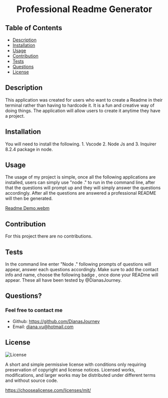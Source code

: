 # <p align="center"> Professional Readme Generator </p>

   ## Table of Contents
- [Description](#description)
- [Installation](#installation)
- [Usage](#usage)
- [Contribution](#contribution)
- [Tests](#tests)
- [Questions](#questions)
- [License](#license)

## Description
This application was created for users who want to create a Readme in their terminal rather than having to hardcode it. It is a fun and creative way of doing things. The application will allow users to create it anytime they have a project.

## Installation
You will need to install the following. 1. Vscode 2. Node Js and 3. Inquirer 8.2.4 package in node.
## Usage
The usage of my project is simple, once all the following applications are installed, users can simply use "node ." to run in the command line, after that the questions will prompt up and they will simply answer the questions accordingly. After all the questions are answered a professional README will then be generated.

[Readme Demo.webm](https://user-images.githubusercontent.com/109758045/199806197-c246b772-97f9-465d-8245-ee86d95605f6.webm)


## Contribution
For this project there are no contributions.

## Tests
In the command line enter "Node ." following prompts of questions will appear, answer each questions accordingly. Make sure to add the contact info  and name, choose the following badge , once done your READme will appear. These all have been tested by @DianasJourney.

## Questions?
### Feel free to contact me
- Github: https://github.com/DianasJourney
- Email: diana.vu@hotmail.com

## License
![License](https://img.shields.io/badge/License-MIT-yellow.svg)

A short and simple permissive license with conditions only requiring preservation of copyright and license notices. Licensed works, modifications, and larger works may be distributed under different terms and without source code.

https://choosealicense.com/licenses/mit/

